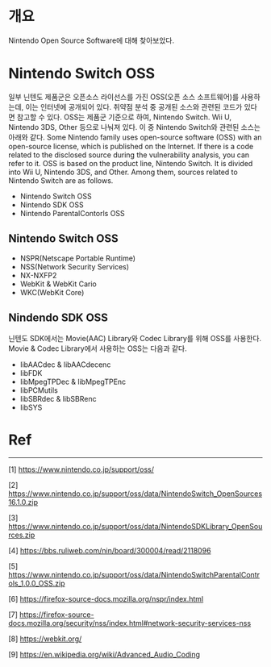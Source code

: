 # 개요

Nintendo Open Source Software에 대해 찾아보았다.

# Nintendo Switch OSS

일부 닌텐도 제품군은 오픈소스 라이선스를 가진 OSS(오픈 소스 소프트웨어)를 사용하는데, 이는 인터넷에 공개되어 있다. 취약점 분석 중 공개된 소스와 관련된 코드가 있다면 참고할 수 있다.
OSS는 제품군 기준으로 하여, Nintendo Switch. Wii U, Nintendo 3DS, Other 등으로 나눠져 있다. 이 중 Nintendo Switch와 관련된 소스는 아래와 같다. 
Some Nintendo family uses open-source software (OSS) with an open-source license, which is published on the Internet. If there is a code related to the disclosed source during the vulnerability analysis, you can refer to it.
OSS is based on the product line, Nintendo Switch. It is divided into Wii U, Nintendo 3DS, and Other. Among them, sources related to Nintendo Switch are as follows.

- Nintendo Switch OSS
- Nintendo SDK OSS
- Nintendo ParentalContorls OSS

## **Nintendo Switch OSS**

- NSPR(Netscape Portable Runtime)
- NSS(Network Security Services)
- NX-NXFP2
- WebKit & WebKit Cario
- WKC(WebKit Core)

## Nindendo SDK OSS

닌텐도 SDK에서는 Movie(AAC) Library와 Codec Library를 위해 OSS를 사용한다.
Movie & Codec Library에서 사용하는 OSS는 다음과 같다.

- libAACdec & libAACdecenc
- libFDK
- libMpegTPDec & libMpegTPEnc
- libPCMutils
- libSBRdec & libSBRenc
- libSYS

# Ref

---

[1] https://www.nintendo.co.jp/support/oss/

[2] https://www.nintendo.co.jp/support/oss/data/NintendoSwitch_OpenSources16.1.0.zip

[3] https://www.nintendo.co.jp/support/oss/data/NintendoSDKLibrary_OpenSources.zip

[4] https://bbs.ruliweb.com/nin/board/300004/read/2118096

[5] https://www.nintendo.co.jp/support/oss/data/NintendoSwitchParentalControls_1.0.0_OSS.zip

[6] https://firefox-source-docs.mozilla.org/nspr/index.html

[7] https://firefox-source-docs.mozilla.org/security/nss/index.html#network-security-services-nss

[8] https://webkit.org/ 

[9] https://en.wikipedia.org/wiki/Advanced_Audio_Coding
